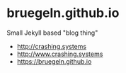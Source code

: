 # bruegeln.github.io
Small Jekyll based "blog thing"

* http://crashing.systems
* http://www.crashing.systems
* https://bruegeln.github.io
